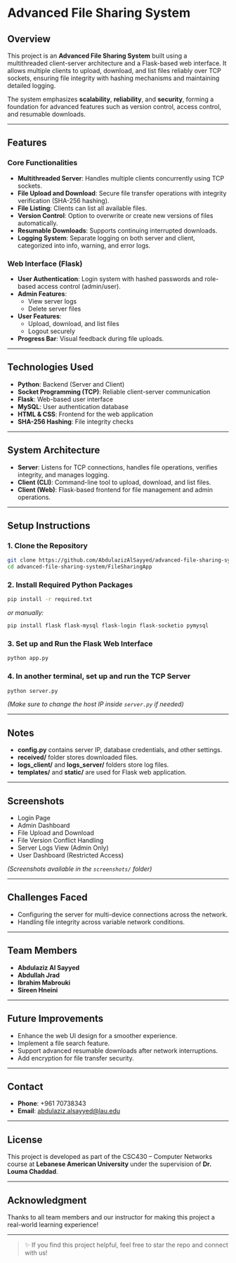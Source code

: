 # Advanced File Sharing System

## Overview
This project is an **Advanced File Sharing System** built using a multithreaded client-server architecture and a Flask-based web interface. It allows multiple clients to upload, download, and list files reliably over TCP sockets, ensuring file integrity with hashing mechanisms and maintaining detailed logging. 

The system emphasizes **scalability**, **reliability**, and **security**, forming a foundation for advanced features such as version control, access control, and resumable downloads.

---

## Features

### Core Functionalities
- **Multithreaded Server**: Handles multiple clients concurrently using TCP sockets.
- **File Upload and Download**: Secure file transfer operations with integrity verification (SHA-256 hashing).
- **File Listing**: Clients can list all available files.
- **Version Control**: Option to overwrite or create new versions of files automatically.
- **Resumable Downloads**: Supports continuing interrupted downloads.
- **Logging System**: Separate logging on both server and client, categorized into info, warning, and error logs.

### Web Interface (Flask)
- **User Authentication**: Login system with hashed passwords and role-based access control (admin/user).
- **Admin Features**:
  - View server logs
  - Delete server files
- **User Features**:
  - Upload, download, and list files
  - Logout securely
- **Progress Bar**: Visual feedback during file uploads.

---

## Technologies Used
- **Python**: Backend (Server and Client)
- **Socket Programming (TCP)**: Reliable client-server communication
- **Flask**: Web-based user interface
- **MySQL**: User authentication database
- **HTML & CSS**: Frontend for the web application
- **SHA-256 Hashing**: File integrity checks

---

## System Architecture
- **Server**: Listens for TCP connections, handles file operations, verifies integrity, and manages logging.
- **Client (CLI)**: Command-line tool to upload, download, and list files.
- **Client (Web)**: Flask-based frontend for file management and admin operations.

---

## Setup Instructions

### 1. Clone the Repository
```bash
git clone https://github.com/AbdulazizAlSayyed/advanced-file-sharing-system.git
cd advanced-file-sharing-system/FileSharingApp
```

### 2. Install Required Python Packages
```bash
pip install -r required.txt
```
*or manually:*
```bash
pip install flask flask-mysql flask-login flask-socketio pymysql
```

### 3. Set up and Run the Flask Web Interface
```bash
python app.py
```

### 4. In another terminal, set up and run the TCP Server
```bash
python server.py
```
*(Make sure to change the host IP inside `server.py` if needed)*

---

## Notes
- **config.py** contains server IP, database credentials, and other settings.
- **received/** folder stores downloaded files.
- **logs_client/** and **logs_server/** folders store log files.
- **templates/** and **static/** are used for Flask web application.

---

## Screenshots
- Login Page
- Admin Dashboard
- File Upload and Download
- File Version Conflict Handling
- Server Logs View (Admin Only)
- User Dashboard (Restricted Access)

*(Screenshots available in the `screenshots/` folder)*

---

## Challenges Faced
- Configuring the server for multi-device connections across the network.
- Handling file integrity across variable network conditions.

---

## Team Members
- **Abdulaziz Al Sayyed**
- **Abdullah Jrad**
- **Ibrahim Mabrouki**
- **Sireen Hneini**

---

## Future Improvements
- Enhance the web UI design for a smoother experience.
- Implement a file search feature.
- Support advanced resumable downloads after network interruptions.
- Add encryption for file transfer security.

---

## Contact
- **Phone**: +961 70738343
- **Email**: abdulaziz.alsayyed@lau.edu

---

## License
This project is developed as part of the CSC430 – Computer Networks course at **Lebanese American University** under the supervision of **Dr. Louma Chaddad**.

---

## Acknowledgment
Thanks to all team members and our instructor for making this project a real-world learning experience!

---

> ✨ If you find this project helpful, feel free to star the repo and connect with us!
